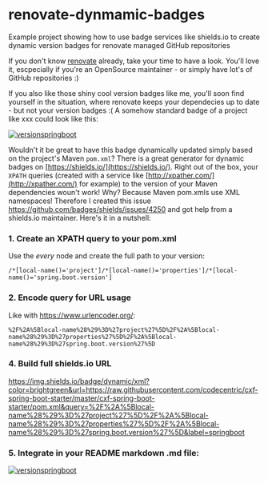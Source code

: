 # renovate-dynmamic-badges
Example project showing how to use badge services like shields.io to create dynamic version badges for renovate managed GitHub repositories

If you don't know [renovate](https://renovatebot.com/) already, take your time to have a look. You'll love it, escpecially if you're an OpenSource maintainer - or simply have lot's of GitHub repositories :)

If you also like those shiny cool version badges like me, you'll soon find yourself in the situation, where renovate keeps your dependecies up to date - but not your version badges :( A somehow standard badge of a project like xxx could look like this:

[![versionspringboot](https://img.shields.io/badge/springboot-2.1.7_RELEASE-brightgreen.svg)](https://github.com/spring-projects/spring-boot)

Wouldn't it be great to have this badge dynamically updated simply based on the project's Maven `pom.xml`? There is a great generator for dynamic badges on [https://shields.io/](https://shields.io/). Right out of the box, your `XPATH` queries (created with a service like [http://xpather.com/](http://xpather.com/) for example) to the version of your Maven dependencies woun't work! Why? Because Maven pom.xmls use XML namespaces! Therefore I created this issue https://github.com/badges/shields/issues/4250 and got help from a shields.io maintainer. Here's it in a nutshell:


### 1. Create an XPATH query to your pom.xml

Use the *every* node and create the full path to your version:

```
/*[local-name()='project']/*[local-name()='properties']/*[local-name()='spring.boot.version']
```


### 2. Encode query for URL usage

Like with https://www.urlencoder.org/:

```
%2F%2A%5Blocal-name%28%29%3D%27project%27%5D%2F%2A%5Blocal-name%28%29%3D%27properties%27%5D%2F%2A%5Blocal-name%28%29%3D%27spring.boot.version%27%5D
``` 


### 4. Build full shields.io URL

https://img.shields.io/badge/dynamic/xml?color=brightgreen&url=https://raw.githubusercontent.com/codecentric/cxf-spring-boot-starter/master/cxf-spring-boot-starter/pom.xml&query=%2F%2A%5Blocal-name%28%29%3D%27project%27%5D%2F%2A%5Blocal-name%28%29%3D%27properties%27%5D%2F%2A%5Blocal-name%28%29%3D%27spring.boot.version%27%5D&label=springboot


### 5. Integrate in your README markdown .md file:

[![versionspringboot](https://img.shields.io/badge/dynamic/xml?color=brightgreen&url=https://raw.githubusercontent.com/codecentric/cxf-spring-boot-starter/master/cxf-spring-boot-starter/pom.xml&query=%2F%2A%5Blocal-name%28%29%3D%27project%27%5D%2F%2A%5Blocal-name%28%29%3D%27properties%27%5D%2F%2A%5Blocal-name%28%29%3D%27spring.boot.version%27%5D&label=springboot)](https://github.com/spring-projects/spring-boot)
